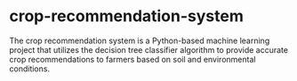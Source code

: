 # crop-recommendation-system
The crop recommendation system is a Python-based machine learning project that utilizes the decision tree classifier algorithm to provide accurate crop recommendations to farmers based on soil and environmental conditions.
